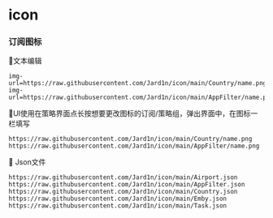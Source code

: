 # icon

###  订阅图标
  
🔘文本编辑 

    img-url=https://raw.githubusercontent.com/Jard1n/icon/main/Country/name.png
    img-url=https://raw.githubusercontent.com/Jard1n/icon/main/AppFilter/name.png

🔘UI使用在策略界面点长按想要更改图标的订阅/策略组，弹出界面中，在图标一栏填写 

    https://raw.githubusercontent.com/Jard1n/icon/main/Country/name.png
    https://raw.githubusercontent.com/Jard1n/icon/main/AppFilter/name.png

🔘 Json文件

    https://raw.githubusercontent.com/Jard1n/icon/main/Airport.json
    https://raw.githubusercontent.com/Jard1n/icon/main/AppFilter.json
    https://raw.githubusercontent.com/Jard1n/icon/main/Country.json
    https://raw.githubusercontent.com/Jard1n/icon/main/Emby.json
    https://raw.githubusercontent.com/Jard1n/icon/main/Task.json
